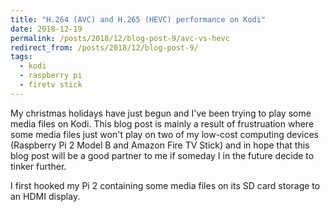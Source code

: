 ```yaml
---
title: "H.264 (AVC) and H.265 (HEVC) performance on Kodi"
date: 2018-12-19
permalink: /posts/2018/12/blog-post-9/avc-vs-hevc
redirect_from: /posts/2018/12/blog-post-9/
tags:
  - kodi
  - raspberry pi
  - firetv stick
---
```


My christmas holidays have just begun and I've been trying to play some media files on Kodi.
This blog post is mainly a result of frustruation where some media files just won't play on two of my
low-cost computing devices (Raspberry Pi 2 Model B and Amazon Fire TV Stick) and in hope that this blog post will be
a good partner to me if someday I in the future decide to tinker further.

I first hooked my Pi 2 containing some media files on its SD card storage to an HDMI display.
